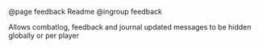 @page feedback Readme
@ingroup feedback 

Allows combatlog, feedback and journal updated messages to be hidden globally or per player
